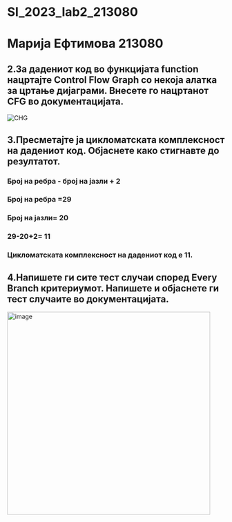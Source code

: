 # SI_2023_lab2_213080
# Марија Ефтимова 213080
## 2.За дадениот код во функцијата function нацртајте Control Flow Graph со некоја алатка за цртање дијаграми. Внесете го нацртанот CFG во документацијата.
![CHG](https://github.com/marijaeft/SI_2023_lab2_213080/assets/105982777/192c7769-23fa-443d-baa0-c2fc7c28be71)
## 3.Пресметајте ја цикломатската комплексност на дадениот код. Објаснете како стигнавте до резултатот.
### Број на ребра - број на јазли + 2
### Број на ребра =29
### Број на јазли= 20 
### 29-20+2= 11  
### Цикломатската комплексност на дадениот код е 11.
## 4.Напишете ги сите тест случаи според Every Branch критериумот. Напишете и објаснете ги тест случаите во документацијата.
<img width="470" alt="image" src="https://github.com/marijaeft/SI_2023_lab2_213080/assets/105982777/98bc2957-cf7a-4034-b4a2-6e4bae7e61ab">

